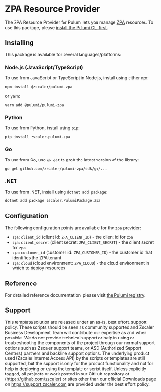 # ZPA Resource Provider

The ZPA Resource Provider for Pulumi lets you manage [ZPA](http://github.com/zscaler/pulumi-zpa) resources. To use
this package, please [install the Pulumi CLI first](https://pulumi.com/).

## Installing

This package is available for several languages/platforms:

### Node.js (JavaScript/TypeScript)

To use from JavaScript or TypeScript in Node.js, install using either `npm`:

```bash
npm install @zscaler/pulumi-zpa
```

or `yarn`:

```bash
yarn add @pulumi/pulumi-zpa
```

### Python

To use from Python, install using `pip`:

```bash
pip install zscaler-pulumi-zpa
```

### Go

To use from Go, use `go get` to grab the latest version of the library:

```bash
go get github.com/zscaler/pulumi-zpa/sdk/go/...
```

### .NET

To use from .NET, install using `dotnet add package`:

```bash
dotnet add package zscaler.PulumiPackage.Zpa
```

## Configuration

The following configuration points are available for the `zpa` provider:

- `zpa:client_id` (client id: `ZPA_CLIENT_ID`) - the client id for `zpa`
- `zpa:client_secret` (client secret: `ZPA_CLIENT_SECRET`) - the client secret for `zpa`
- `zpa:customer_id` (customer id: `ZPA_CUSTOMER_ID`) - the customer id that identifies the ZPA tenant
- `zpa:cloud` (cloud environment: `ZPA_CLOUD`) - the cloud environment in which to deploy resources

## Reference

For detailed reference documentation, please visit [the Pulumi registry](https://www.pulumi.com/registry/packages/zpa/api-docs/).

## Support

This template/solution are released under an as-is, best effort, support
policy. These scripts should be seen as community supported and Zscaler
Business Development Team will contribute our expertise as and when possible.
We do not provide technical support or help in using or troubleshooting the components
of the project through our normal support options such as Zscaler support teams,
or ASC (Authorized Support Centers) partners and backline
support options. The underlying product used (Zscaler Internet Access API) by the
scripts or templates are still supported, but the support is only for the
product functionality and not for help in deploying or using the template or
script itself. Unless explicitly tagged, all projects or work posted in our
GitHub repository at (<https://github.com/zscaler>) or sites other
than our official Downloads page on <https://support.zscaler.com>
are provided under the best effort policy.
